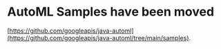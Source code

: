 # AutoML Samples have been moved

[https://github.com/googleapis/java-automl](https://github.com/googleapis/java-automl/tree/main/samples).
